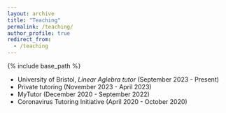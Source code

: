 ```yaml
---
layout: archive
title: "Teaching"
permalink: /teaching/
author_profile: true
redirect_from:
  - /teaching
---
```


{% include base_path %}

- University of Bristol, *Linear Aglebra tutor* (September 2023 - Present)
- Private tutoring (November 2023 - April 2023)
- MyTutor (December 2020 - September 2022)
- Coronavirus Tutoring Initiative (April 2020 - October 2020)
